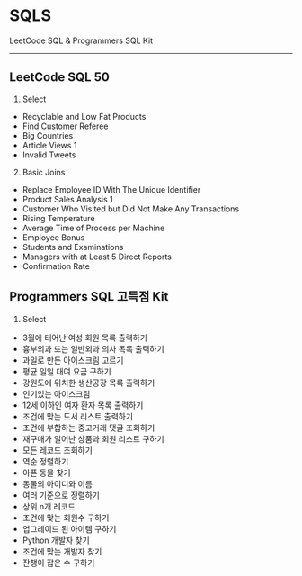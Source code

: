 # SQLS

LeetCode SQL & Programmers SQL Kit

---------------------------------------------------------------------------------------------------------------------------------------

## LeetCode SQL 50
1. Select
  + Recyclable and Low Fat Products
  + Find Customer Referee
  + Big Countries
  + Article Views 1
  + Invalid Tweets
2. Basic Joins
  + Replace Employee ID With The Unique Identifier
  + Product Sales Analysis 1
  + Customer Who Visited but Did Not Make Any Transactions
  + Rising Temperature
  + Average Time of Process per Machine
  + Employee Bonus
  + Students and Examinations
  + Managers with at Least 5 Direct Reports
  + Confirmation Rate

## Programmers SQL 고득점 Kit
1. Select
  + 3월에 태어난 여성 회원 목록 출력하기
  + 흉부외과 또는 일반외과 의사 목록 출력하기
  + 과일로 만든 아이스크림 고르기
  + 평균 일일 대여 요금 구하기
  + 강원도에 위치한 생산공장 목록 출력하기
  + 인기있는 아이스크림
  + 12세 이하인 여자 환자 목록 출력하기
  + 조건에 맞는 도서 리스트 출력하기
  + 조건에 부합하는 중고거래 댓글 조회하기
  + 재구매가 일어난 상품과 회원 리스트 구하기
  + 모든 레코드 조회하기
  + 역순 정렬하기
  + 아픈 동물 찾기
  + 동물의 아이디와 이름
  + 여러 기준으로 정렬하기
  + 상위 n개 레코드
  + 조건에 맞는 회원수 구하기
  + 업그레이드 된 아이템 구하기
  + Python 개발자 찾기
  + 조건에 맞는 개발자 찾기
  + 잔챙이 잡은 수 구하기
